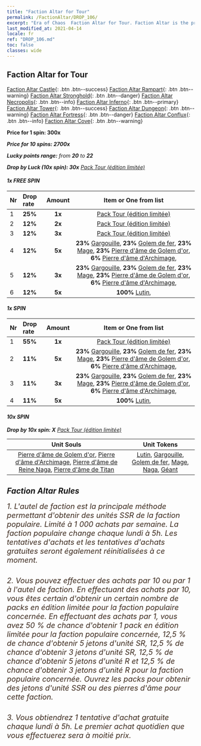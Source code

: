 ```yaml
---
title: "Faction Altar for Tour"
permalink: /FactionAltar/DROP_106/
excerpt: "Era of Chaos  Faction Altar for Tour. Faction Altar is the primary method for obtaining SSR units from the popular faction. Limited to 1,000 purchases each week. The popular faction changes at 05:00 every Monday. Purchase attempts and free purchase attempts will also reset then."
last_modified_at: 2021-04-14
locale: fr
ref: "DROP_106.md"
toc: false
classes: wide
---
```


##  Faction Altar for **Tour**

  [Faction Altar Castle](/fr/FactionAltar/DROP_101/){: .btn .btn--success} [Faction Altar Rampart](/fr/FactionAltar/DROP_102/){: .btn .btn--warning} [Faction Altar Stronghold](/fr/FactionAltar/DROP_103/){: .btn .btn--danger} [Faction Altar Necropolis](/fr/FactionAltar/DROP_104/){: .btn .btn--info} [Faction Altar Inferno](/fr/FactionAltar/DROP_105/){: .btn .btn--primary} [Faction Altar Tower](/fr/FactionAltar/DROP_106/){: .btn .btn--success} [Faction Altar Dungeon](/fr/FactionAltar/DROP_107/){: .btn .btn--warning} [Faction Altar Fortress](/fr/FactionAltar/DROP_108/){: .btn .btn--danger} [Faction Altar Conflux](/fr/FactionAltar/DROP_109/){: .btn .btn--info} [Faction Altar Cove](/fr/FactionAltar/DROP_112/){: .btn .btn--warning} 

  **Price for 1 spin: 300x** <i class="fas fa-gem"/>

  **Price for 10 spins: 2700x** <i class="fas fa-gem"/>

  **Lucky points range:** from **20** to **22**

  **Drop by Luck (10x spin): 30x** [Pack Tour (édition limitée)](/fr/Items/con_2110/)

####  1x FREE SPIN 

  |    Nr    |  Drop rate  |  Amount   |   Item or One from list  |
  |:---------|:------------|:---------:|:------------------------:|
  | 1 | **25%** | **1x** | [Pack Tour (édition limitée)](/fr/Items/con_2110/) |
  | 2 | **12%** | **2x** | [Pack Tour (édition limitée)](/fr/Items/con_2110/) |
  | 3 | **12%** | **3x** | [Pack Tour (édition limitée)](/fr/Items/con_2110/) |
  | 4 | **12%** | **5x** |  **23%** [Gargouille](/fr/Items/unt_236/),  **23%** [Golem de fer](/fr/Items/unt_237/),  **23%** [Mage](/fr/Items/unt_238/),  **23%** [Pierre d'âme de Golem d'or](/fr/Items/unt_322/),  **6%** [Pierre d'âme d'Archimage](/fr/Items/unt_323/),  |
  | 5 | **12%** | **3x** |  **23%** [Gargouille](/fr/Items/unt_236/),  **23%** [Golem de fer](/fr/Items/unt_237/),  **23%** [Mage](/fr/Items/unt_238/),  **23%** [Pierre d'âme de Golem d'or](/fr/Items/unt_322/),  **6%** [Pierre d'âme d'Archimage](/fr/Items/unt_323/),  |
  | 6 | **12%** | **5x** |  **100%** [Lutin](/fr/Items/unt_235/),  |


####  1x SPIN 

  |    Nr    |  Drop rate  |  Amount   |   Item or One from list  |
  |:---------|:------------|:---------:|:------------------------:|
  | 1 | **55%** | **1x** | [Pack Tour (édition limitée)](/fr/Items/con_2110/) |
  | 2 | **11%** | **5x** |  **23%** [Gargouille](/fr/Items/unt_236/),  **23%** [Golem de fer](/fr/Items/unt_237/),  **23%** [Mage](/fr/Items/unt_238/),  **23%** [Pierre d'âme de Golem d'or](/fr/Items/unt_322/),  **6%** [Pierre d'âme d'Archimage](/fr/Items/unt_323/),  |
  | 3 | **11%** | **3x** |  **23%** [Gargouille](/fr/Items/unt_236/),  **23%** [Golem de fer](/fr/Items/unt_237/),  **23%** [Mage](/fr/Items/unt_238/),  **23%** [Pierre d'âme de Golem d'or](/fr/Items/unt_322/),  **6%** [Pierre d'âme d'Archimage](/fr/Items/unt_323/),  |
  | 4 | **11%** | **5x** |  **100%** [Lutin](/fr/Items/unt_235/),  |


####  10x SPIN 

  **Drop by 10x spin: X** [Pack Tour (édition limitée)](/fr/Items/con_2110/)

  |    Unit Souls    |  Unit Tokens  |
  |:----------------:|:-------------:|
  | [Pierre d'âme de Golem d'or](/fr/Items/unt_322/), [Pierre d'âme d'Archimage](/fr/Items/unt_323/), [Pierre d'âme de Reine Naga](/fr/Items/unt_325/), [Pierre d'âme de Titan](/fr/Items/unt_326/) | [Lutin](/fr/Items/unt_235/), [Gargouille](/fr/Items/unt_236/), [Golem de fer](/fr/Items/unt_237/), [Mage](/fr/Items/unt_238/), [Naga](/fr/Items/unt_240/), [Géant ](/fr/Items/unt_241/) |



## Faction Altar Rules

  <span style="color: #3c2a1e;font-size:20px">1. L'autel de faction est la principale méthode permettant d'obtenir des unités SSR de la faction populaire. Limité à 1 000 achats par semaine. La faction populaire change chaque lundi à 5h. Les tentatives d'achats et les tentatives d'achats gratuites seront également réinitialisées à ce moment. </span><br/>

<br/>  <span style="color: #3c2a1e;font-size:20px">2. Vous pouvez effectuer des achats par 10 ou par 1 à l'autel de faction. En effectuant des achats par 10, vous êtes certain d'obtenir un certain nombre de packs en édition limitée pour la faction populaire concernée. En effectuant des achats par 1, vous avez 50 % de chance d'obtenir 1 pack en édition limitée pour la faction populaire concernée, 12,5 % de chance d'obtenir 5 jetons d'unité SR, 12,5 % de chance d'obtenir 3 jetons d'unité SR, 12,5 % de chance d'obtenir 5 jetons d'unité R et 12,5 % de chance d'obtenir 3 jetons d'unité R pour la faction populaire concernée. Ouvrez les packs pour obtenir des jetons d'unité SSR ou des pierres d'âme pour cette faction.</span><br/>

<br/>  <span style="color: #3c2a1e;font-size:20px">3. Vous obtiendrez 1 tentative d'achat gratuite chaque lundi à 5h. Le premier achat quotidien que vous effectuerez sera à moitié prix.</span><br/>

<br/>